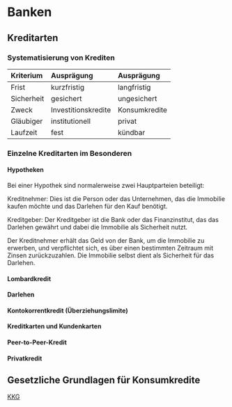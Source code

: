 # Banken

## Kreditarten

### Systematisierung von Krediten

| Kriterium | Ausprägung | Ausprägung |
| :-------- | :--------- | :--------- |
| Frist     | kurzfristig | langfristig |
| Sicherheit | gesichert | ungesichert |
| Zweck | Investitionskredite | Konsumkredite |
| Gläubiger | institutionell | privat | 
| Laufzeit | fest | kündbar |

### Einzelne Kreditarten im Besonderen

#### Hypotheken

Bei einer Hypothek sind normalerweise zwei Hauptparteien beteiligt:

Kreditnehmer: Dies ist die Person oder das Unternehmen, das die Immobilie kaufen möchte und das Darlehen für den Kauf benötigt.

Kreditgeber: Der Kreditgeber ist die Bank oder das Finanzinstitut, das das Darlehen gewährt und dabei die Immobilie als Sicherheit nutzt.

Der Kreditnehmer erhält das Geld von der Bank, um die Immobilie zu erwerben, und verpflichtet sich, es über einen bestimmten Zeitraum mit Zinsen zurückzuzahlen. Die Immobilie selbst dient als Sicherheit für das Darlehen.

#### Lombardkredit

#### Darlehen

#### Kontokorrentkredit (Überziehungslimite)

#### Kreditkarten und Kundenkarten

#### Peer-to-Peer-Kredit

#### Privatkredit

## Gesetzliche Grundlagen für Konsumkredite

[KKG](https://www.fedlex.admin.ch/eli/cc/2002/593/de)
